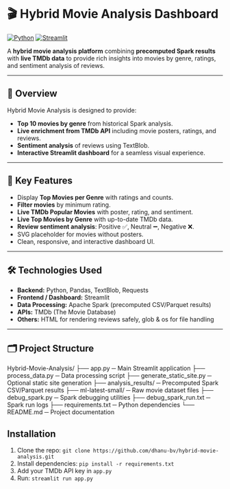 # 🎬 Hybrid Movie Analysis Dashboard

[![Python](https://img.shields.io/badge/Python-3.10-blue)](https://www.python.org/)
[![Streamlit](https://img.shields.io/badge/Streamlit-1.30-orange)](https://streamlit.io/)


A **hybrid movie analysis platform** combining **precomputed Spark results** with **live TMDb data** to provide rich insights into movies by genre, ratings, and sentiment analysis of reviews.

---

## 📌 Overview
Hybrid Movie Analysis is designed to provide:
- **Top 10 movies by genre** from historical Spark analysis.
- **Live enrichment from TMDb API** including movie posters, ratings, and reviews.
- **Sentiment analysis** of reviews using TextBlob.
- **Interactive Streamlit dashboard** for a seamless visual experience.

---

## 🌟 Key Features
- Display **Top Movies per Genre** with ratings and counts.
- **Filter movies** by minimum rating.
- **Live TMDb Popular Movies** with poster, rating, and sentiment.
- **Live Top Movies by Genre** with up-to-date TMDb data.
- **Review sentiment analysis**: Positive ✅, Neutral ➖, Negative ❌.
- SVG placeholder for movies without posters.
- Clean, responsive, and interactive dashboard UI.

---

## 🛠 Technologies Used
- **Backend:** Python, Pandas, TextBlob, Requests
- **Frontend / Dashboard:** Streamlit
- **Data Processing:** Apache Spark (precomputed CSV/Parquet results)
- **APIs:** TMDb (The Movie Database)
- **Others:** HTML for rendering reviews safely, glob & os for file handling

---

## 🗂 Project Structure
Hybrid-Movie-Analysis/
├── app.py                  ─ Main Streamlit application
├── process_data.py         ─ Data processing script
├── generate_static_site.py ─ Optional static site generation
├── analysis_results/       ─ Precomputed Spark CSV/Parquet results
├── ml-latest-small/        ─ Raw movie dataset files
├── debug_spark.py          ─ Spark debugging utilities
├── debug_spark_run.txt     ─ Spark run logs
├── requirements.txt        ─ Python dependencies
└── README.md               ─ Project documentation


## Installation
1. Clone the repo: `git clone https://github.com/dhanu-bv/hybrid-movie-analysis.git`
2. Install dependencies: `pip install -r requirements.txt`
3. Add your TMDb API key in `app.py`
4. Run: `streamlit run app.py`

